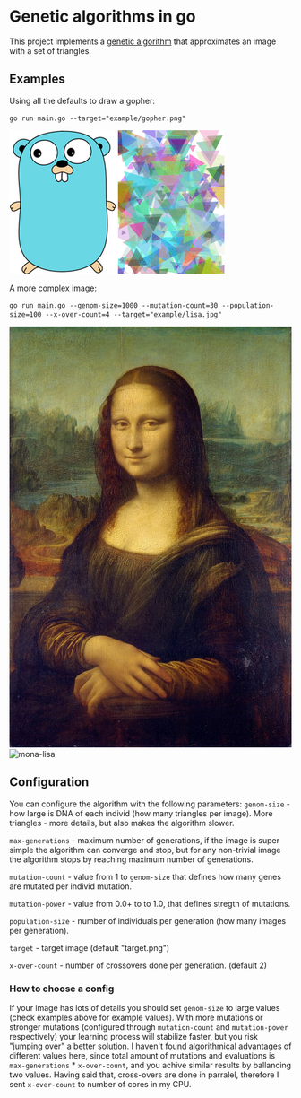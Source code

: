 # Genetic algorithms in go

This project implements a [genetic algorithm](https://en.wikipedia.org/wiki/Genetic_algorithm) that approximates an image with a set of triangles.

## Examples
Using all the defaults to draw a gopher:

```
go run main.go --target="example/gopher.png"
```

![gopher](example/gopher.png)
![gopher result](example/gopher.gif)

A more complex image:
```
go run main.go --genom-size=1000 --mutation-count=30 --population-size=100 --x-over-count=4 --target="example/lisa.jpg"
```

![mona-lisa](example/lisa.jpg)
![mona-lisa](example/lisa.gif)


## Configuration
You can configure the algorithm with the following parameters:
`genom-size` - how large is DNA of each individ (how many triangles per image). More triangles - more details, but also makes the algorithm slower.

`max-generations` - maximum number of generations, if the image is super simple the algorithm can converge and stop, but for any non-trivial image the algorithm stops by reaching maximum number of generations.

`mutation-count` - value from 1 to `genom-size` that defines how many genes are mutated per individ mutation.

`mutation-power` - value from 0.0+ to to 1.0, that defines stregth of mutations. 

`population-size` - number of individuals per generation (how many images per generation). 

`target` - target image (default "target.png")

`x-over-count` - number of crossovers done per generation. (default 2)

### How to choose a config
If your image has lots of details you should set `genom-size` to large values (check examples above for example values). With more mutations or stronger mutations (configured through `mutation-count` and `mutation-power` respectively) your learning process will stabilize faster, but you risk "jumping over" a better solution. I haven't found algorithmical advantages of different values here, since total amount of mutations and evaluations is `max-generations` * `x-over-count`, and you achive similar results by ballancing two values. Having said that, cross-overs are done in parralel, therefore I sent `x-over-count`  to number of cores in my CPU. 